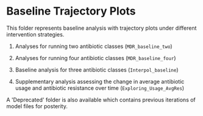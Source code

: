 # Baseline Trajectory Plots 

This folder represents baseline analysis with trajectory plots under different intervention strategies. 

1) Analyses for running two antibiotic classes (`MDR_baseline_two`)

2) Analyses for running four antibiotic classes (`MDR_baseline_four`)

3) Baseline analysis for three antibiotic classes (`Interpol_baseline`)

4) Supplementary analysis assessing the change in average antibiotic usage and antibiotic resistance over time (`Exploring_Usage_AvgRes`)

A 'Deprecated' folder is also available which contains previous iterations of model files for posterity. 
